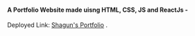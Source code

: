#### A Portfolio Website made uisng HTML, CSS, JS and ReactJs - ####
Deployed Link: [Shagun's Portfolio](https://shagunlamba.github.io/home/) .
